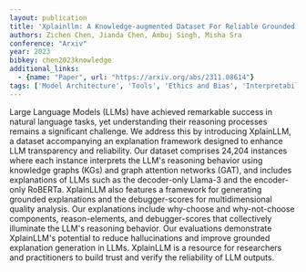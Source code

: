 ```yaml
---
layout: publication
title: 'Xplainllm: A Knowledge-augmented Dataset For Reliable Grounded Explanations In Llms'
authors: Zichen Chen, Jianda Chen, Ambuj Singh, Misha Sra
conference: "Arxiv"
year: 2023
bibkey: chen2023knowledge
additional_links:
  - {name: "Paper", url: "https://arxiv.org/abs/2311.08614"}
tags: ['Model Architecture', 'Tools', 'Ethics and Bias', 'Interpretability', 'BERT', 'Interpretability and Explainability', 'Applications', 'Attention Mechanism']
---
```

Large Language Models (LLMs) have achieved remarkable success in natural
language tasks, yet understanding their reasoning processes remains a
significant challenge. We address this by introducing XplainLLM, a dataset
accompanying an explanation framework designed to enhance LLM transparency and
reliability. Our dataset comprises 24,204 instances where each instance
interprets the LLM's reasoning behavior using knowledge graphs (KGs) and graph
attention networks (GAT), and includes explanations of LLMs such as the
decoder-only Llama-3 and the encoder-only RoBERTa. XplainLLM also features a
framework for generating grounded explanations and the debugger-scores for
multidimensional quality analysis. Our explanations include why-choose and
why-not-choose components, reason-elements, and debugger-scores that
collectively illuminate the LLM's reasoning behavior. Our evaluations
demonstrate XplainLLM's potential to reduce hallucinations and improve grounded
explanation generation in LLMs. XplainLLM is a resource for researchers and
practitioners to build trust and verify the reliability of LLM outputs.
